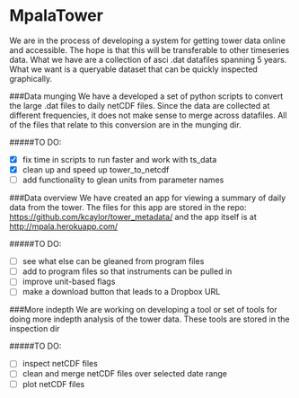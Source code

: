 MpalaTower
==========
We are in the process of developing a system for getting tower data online and accessible. The hope is that this will be transferable to other timeseries data. What we have are a collection of asci .dat datafiles spanning 5 years. What we want is a queryable dataset that can be quickly inspected graphically. 


###Data munging
We have a developed a set of python scripts to convert the large .dat files to daily netCDF files. Since the data are collected at different frequencies, it does not make sense to merge across datafiles. All of the files that relate to this conversion are in the munging dir.

#####TO DO:
- [x] fix time in scripts to run faster and work with ts_data
- [x] clean up and speed up tower\_to\_netcdf
- [ ] add functionality to glean units from parameter names

###Data overview
We have created an app for viewing a summary of daily data from the tower. The files for this app are stored in the repo: https://github.com/kcaylor/tower_metadata/ and the app itself is at http://mpala.herokuapp.com/

#####TO DO:
- [ ] see what else can be gleaned from program files
- [ ] add to program files so that instruments can be pulled in
- [ ] improve unit-based flags
- [ ] make a download button that leads to a Dropbox URL

###More indepth
We are working on developing a tool or set of tools for doing more indepth analysis of the tower data. These tools are stored in the inspection dir

#####TO DO:
- [ ] inspect netCDF files
- [ ] clean and merge netCDF files over selected date range
- [ ] plot netCDF files
